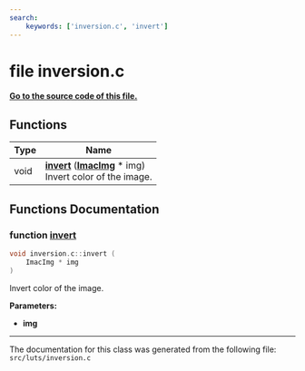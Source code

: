```yaml
---
search:
    keywords: ['inversion.c', 'invert']
---
```


# file inversion.c

**[Go to the source code of this file.](inversion_8c_source.md)**
## Functions

|Type|Name|
|-----|-----|
|void|[**invert**](inversion_8c.md#1a40198d5bb42ce6b23d1421ad67ab1d26) (**[ImacImg](struct_imac_img.md)** \* img) <br>Invert color of the image. |


## Functions Documentation

### function <a id="1a40198d5bb42ce6b23d1421ad67ab1d26" href="#1a40198d5bb42ce6b23d1421ad67ab1d26">invert</a>

```cpp
void inversion.c::invert (
    ImacImg * img
)
```

Invert color of the image. 



**Parameters:**


* **img** 





----------------------------------------
The documentation for this class was generated from the following file: `src/luts/inversion.c`
